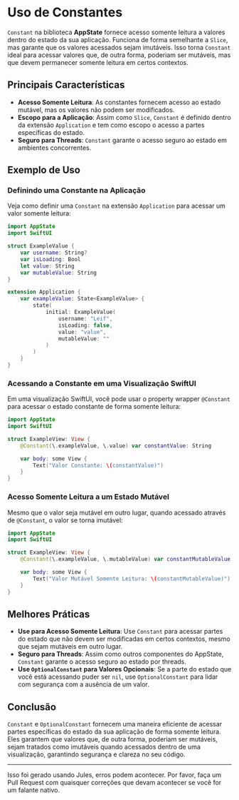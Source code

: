 # Uso de Constantes

`Constant` na biblioteca **AppState** fornece acesso somente leitura a valores dentro do estado da sua aplicação. Funciona de forma semelhante a `Slice`, mas garante que os valores acessados sejam imutáveis. Isso torna `Constant` ideal para acessar valores que, de outra forma, poderiam ser mutáveis, mas que devem permanecer somente leitura em certos contextos.

## Principais Características

- **Acesso Somente Leitura**: As constantes fornecem acesso ao estado mutável, mas os valores não podem ser modificados.
- **Escopo para a Aplicação**: Assim como `Slice`, `Constant` é definido dentro da extensão `Application` e tem como escopo o acesso a partes específicas do estado.
- **Seguro para Threads**: `Constant` garante o acesso seguro ao estado em ambientes concorrentes.

## Exemplo de Uso

### Definindo uma Constante na Aplicação

Veja como definir uma `Constant` na extensão `Application` para acessar um valor somente leitura:

```swift
import AppState
import SwiftUI

struct ExampleValue {
    var username: String?
    var isLoading: Bool
    let value: String
    var mutableValue: String
}

extension Application {
    var exampleValue: State<ExampleValue> {
        state(
            initial: ExampleValue(
                username: "Leif",
                isLoading: false,
                value: "value",
                mutableValue: ""
            )
        )
    }
}
```

### Acessando a Constante em uma Visualização SwiftUI

Em uma visualização SwiftUI, você pode usar o property wrapper `@Constant` para acessar o estado constante de forma somente leitura:

```swift
import AppState
import SwiftUI

struct ExampleView: View {
    @Constant(\.exampleValue, \.value) var constantValue: String

    var body: some View {
        Text("Valor Constante: \(constantValue)")
    }
}
```

### Acesso Somente Leitura a um Estado Mutável

Mesmo que o valor seja mutável em outro lugar, quando acessado através de `@Constant`, o valor se torna imutável:

```swift
import AppState
import SwiftUI

struct ExampleView: View {
    @Constant(\.exampleValue, \.mutableValue) var constantMutableValue: String

    var body: some View {
        Text("Valor Mutável Somente Leitura: \(constantMutableValue)")
    }
}
```

## Melhores Práticas

- **Use para Acesso Somente Leitura**: Use `Constant` para acessar partes do estado que não devem ser modificadas em certos contextos, mesmo que sejam mutáveis em outro lugar.
- **Seguro para Threads**: Assim como outros componentes do AppState, `Constant` garante o acesso seguro ao estado por threads.
- **Use `OptionalConstant` para Valores Opcionais**: Se a parte do estado que você está acessando puder ser `nil`, use `OptionalConstant` para lidar com segurança com a ausência de um valor.

## Conclusão

`Constant` e `OptionalConstant` fornecem uma maneira eficiente de acessar partes específicas do estado da sua aplicação de forma somente leitura. Eles garantem que valores que, de outra forma, poderiam ser mutáveis, sejam tratados como imutáveis quando acessados dentro de uma visualização, garantindo segurança e clareza no seu código.

---
Isso foi gerado usando Jules, erros podem acontecer. Por favor, faça um Pull Request com quaisquer correções que devam acontecer se você for um falante nativo.
